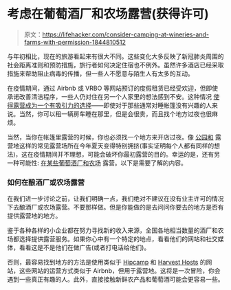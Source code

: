 # 考虑在葡萄酒厂和农场露营(获得许可)

> 原文：<https://lifehacker.com/consider-camping-at-wineries-and-farms-with-permission-1844810512>

与年初相比，现在的旅游看起来有很大不同。这些变化大多反映了新冠肺炎周围的社会距离准则和预防措施，旅行者如何决定住宿也不例外。虽然许多酒店已经采取措施来帮助阻止病毒的传播，但一些人不愿意与陌生人有太多的互动。



在疫情期间，通过 Airbnb 或 VRBO 等网站预订的度假租赁已经受欢迎，但即使承诺改善清洁程序，一些人仍对住在另一个人家里的想法感到不安。这种情况 [使得露营成为一个有吸引力的选择](https://www.theguardian.com/us-news/2020/jul/11/camping-glamping-coronavirus-americans)——即使对于那些通常对睡帐篷没有兴趣的人来说。当然，你可以租一辆房车睡在那里，但是会很贵，而且找个地方过夜也很麻烦。

当然，当你在帐篷里露营的时候，你也必须找一个地方来开店过夜。像 [公园和](https://time.com/5869788/national-parks-covid-19/) 露营地这样的常见露营场所在今年夏天变得特别拥挤(事实证明每个人都有同样的想法)，这在疫情期间并不理想，可能会破坏你最初露营的目的。幸运的是，还有另一种可能性: [在某些葡萄酒厂和农场](https://www.cntraveler.com/story/wineries-and-farms-with-camping) 露营。以下是需要了解的内容。

### 如何在酿酒厂或农场露营

在我们进一步讨论之前，让我们明确一点，我们绝对不建议在没有业主许可的情况下去酿酒厂或农场露营。不要那样做。但是你能做的是去问问你要去的地方是否有提供露营地的地方。

鉴于各种各样的小企业都在努力寻找新的收入来源，全国各地相当数量的酒厂和农场都选择提供露营服务。如果你心中有一个特定的地点，看看他们的网站和社交媒体，看看这是不是他们在做广告(或者打电话给他们)。

否则，最容易找到地方的方法是使用类似于 [Hipcamp](https://www.hipcamp.com/) 和 [Harvest Hosts](https://harvesthosts.com/) 的网站，这些网站的运营方式类似于 Airbnb，但用于露营地。这将是一次冒险，你会遇到一些真正有趣的人。此外，直接接触新鲜农产品和葡萄酒可能会更容易一些。